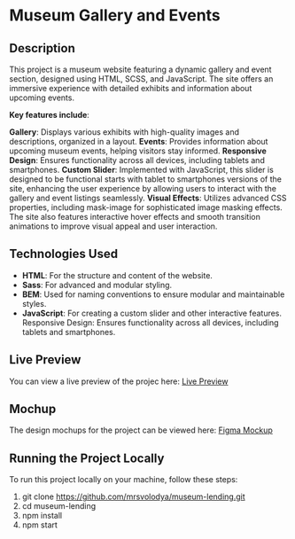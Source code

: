 # Museum Gallery and Events

## Description

This project is a museum website featuring a dynamic gallery and event section, designed using HTML, SCSS, and JavaScript. The site offers an immersive experience with detailed exhibits and information about upcoming events.

**Key features include**:

**Gallery**: Displays various exhibits with high-quality images and descriptions, organized in a layout.
**Events**: Provides information about upcoming museum events, helping visitors stay informed.
**Responsive Design**: Ensures functionality across all devices, including tablets and smartphones.
**Custom Slider**: Implemented with JavaScript, this slider is designed to be functional starts with tablet to smartphones versions of the site, enhancing the user experience by allowing users to interact with the gallery and event listings seamlessly.
**Visual Effects**: Utilizes advanced CSS properties, including mask-image for sophisticated image masking effects. The site also features interactive hover effects and smooth transition animations to improve visual appeal and user interaction.

## Technologies Used

- **HTML**: For the structure and content of the website.
- **Sass**: For advanced and modular styling.
- **BEM**: Used for naming conventions to ensure modular and maintainable styles.
- **JavaScript**: For creating a custom slider and other interactive features.
  Responsive Design: Ensures functionality across all devices, including tablets and smartphones.

## Live Preview

You can view a live preview of the projec here: [Live Preview](https://mrsvolodya.github.io/museum-lending/)

## Mochup

The design mochups for the project can be viewed here: [Figma Mockup](<https://www.figma.com/design/cRBCqE06cDrY3s4jX7h3iY/%D0%9D%D0%90%D0%9C%D0%A3-(Edit)?node-id=0-1&node-type=CANVAS&t=eYOBunAFCBohCmSs-0>)

## Running the Project Locally

To run this project locally on your machine, follow these steps:

1. git clone https://github.com/mrsvolodya/museum-lending.git
2. cd museum-lending
3. npm install
4. npm start
